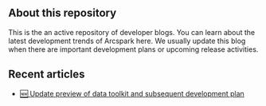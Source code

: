 ## About this repository

This is the an active repository of developer blogs. You can learn about the latest development trends of Arcspark here.
We usually update this blog when there are important development plans or upcoming release activities.

## Recent articles

- [🆕 Update preview of data toolkit and subsequent development plan](https://github.com/Arcspak/Dev_Blog/blob/main/Log-Jul-7-2022.md)
